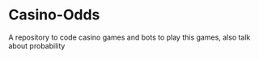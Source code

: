 # Casino-Odds
A repository to code casino games and bots to play this games, also talk about probability
